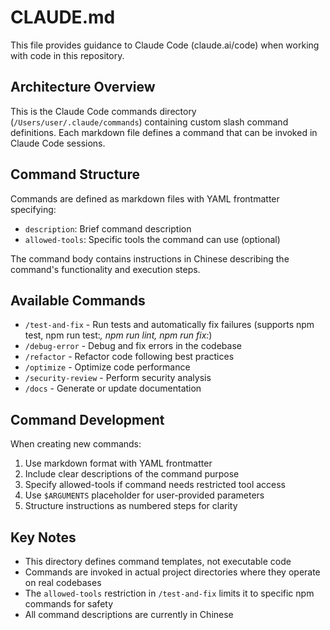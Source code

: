 # CLAUDE.md

This file provides guidance to Claude Code (claude.ai/code) when working with code in this repository.

## Architecture Overview

This is the Claude Code commands directory (`/Users/user/.claude/commands`) containing custom slash command definitions. Each markdown file defines a command that can be invoked in Claude Code sessions.

## Command Structure

Commands are defined as markdown files with YAML frontmatter specifying:
- `description`: Brief command description
- `allowed-tools`: Specific tools the command can use (optional)

The command body contains instructions in Chinese describing the command's functionality and execution steps.

## Available Commands

- `/test-and-fix` - Run tests and automatically fix failures (supports npm test, npm run test:*, npm run lint, npm run fix:*)
- `/debug-error` - Debug and fix errors in the codebase
- `/refactor` - Refactor code following best practices
- `/optimize` - Optimize code performance
- `/security-review` - Perform security analysis
- `/docs` - Generate or update documentation

## Command Development

When creating new commands:
1. Use markdown format with YAML frontmatter
2. Include clear descriptions of the command purpose
3. Specify allowed-tools if command needs restricted tool access
4. Use `$ARGUMENTS` placeholder for user-provided parameters
5. Structure instructions as numbered steps for clarity

## Key Notes

- This directory defines command templates, not executable code
- Commands are invoked in actual project directories where they operate on real codebases
- The `allowed-tools` restriction in `/test-and-fix` limits it to specific npm commands for safety
- All command descriptions are currently in Chinese